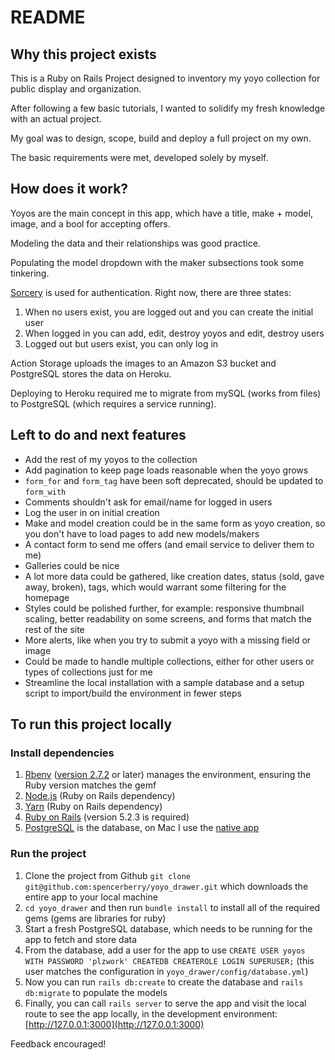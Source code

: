 # README

## Why this project exists
This is a Ruby on Rails Project designed to inventory my yoyo collection for public display and organization.

After following a few basic tutorials, I wanted to solidify my fresh knowledge with an actual project.

My goal was to design, scope, build and deploy a full project on my own.

The basic requirements were met, developed solely by myself.

## How does it work?
Yoyos are the main concept in this app, which have a title, make + model, image, and a bool for accepting offers.

Modeling the data and their relationships was good practice.

Populating the model dropdown with the maker subsections took some tinkering.

[Sorcery](https://github.com/Sorcery/sorcery) is used for authentication. Right now, there are three states:
1) When no users exist, you are logged out and you can create the initial user
2) When logged in you can add, edit, destroy yoyos and edit, destroy users
3) Logged out but users exist, you can only log in

Action Storage uploads the images to an Amazon S3 bucket and PostgreSQL stores the data on Heroku.

Deploying to Heroku required me to migrate from mySQL (works from files) to PostgreSQL (which requires a service running).

## Left to do and next features
* Add the rest of my yoyos to the collection
* Add pagination to keep page loads reasonable when the yoyo grows
* `form_for` and `form_tag` have been soft deprecated, should be updated to `form_with`
* Comments shouldn't ask for email/name for logged in users
* Log the user in on initial creation
* Make and model creation could be in the same form as yoyo creation, so you don't have to load pages to add new models/makers
* A contact form to send me offers (and email service to deliver them to me)
* Galleries could be nice
* A lot more data could be gathered, like creation dates, status (sold, gave away, broken), tags, which would warrant some filtering for the homepage
* Styles could be polished further, for example: responsive thumbnail scaling, better readability on some screens, and forms that match the rest of the site
* More alerts, like when you try to submit a yoyo with a missing field or image
* Could be made to handle multiple collections, either for other users or types of collections just for me
* Streamline the local installation with a sample database and a setup script to import/build the environment in fewer steps

## To run this project locally

### Install dependencies
1. [Rbenv](https://github.com/rbenv/rbenv#installation) ([version 2.7.2](https://github.com/rbenv/rbenv#installing-ruby-versions) or later) manages the environment, ensuring the Ruby version matches the gemf
2. [Node.js](https://nodejs.org/en/download/) (Ruby on Rails dependency)
3. [Yarn](https://classic.yarnpkg.com/en/docs/install) (Ruby on Rails dependency)
4. [Ruby on Rails](https://guides.rubyonrails.org/getting_started.html#creating-a-new-rails-project-installing-rails) (version 5.2.3 is required)
5. [PostgreSQL](https://postgresapp.com/downloads.html) is the database, on Mac I use the [native app](https://postgresapp.com/)

### Run the project
1. Clone the project from Github `git clone git@github.com:spencerberry/yoyo_drawer.git` which downloads the entire app to your local machine
2. `cd yoyo_drawer` and then run `bundle install` to install all of the required gems (gems are libraries for ruby)
3. Start a fresh PostgreSQL database, which needs to be running for the app to fetch and store data
4. From the database, add a user for the app to use `CREATE USER yoyos WITH PASSWORD 'plzwork' CREATEDB CREATEROLE LOGIN SUPERUSER;` (this user matches the configuration in `yoyo_drawer/config/database.yml`)
7. Now you can run `rails db:create` to create the database and `rails db:migrate` to populate the models
8. Finally, you can call `rails server` to serve the app and visit the local route to see the app locally, in the development environment: [http://127.0.0.1:3000](http://127.0.0.1:3000)

Feedback encouraged!
